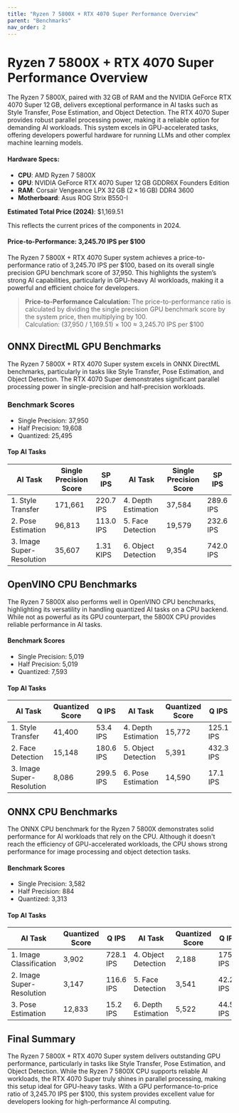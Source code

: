```yaml
---
title: "Ryzen 7 5800X + RTX 4070 Super Performance Overview"  
parent: "Benchmarks"  
nav_order: 2  
---
```


# Ryzen 7 5800X + RTX 4070 Super Performance Overview

The Ryzen 7 5800X, paired with 32 GB of RAM and the NVIDIA GeForce RTX 4070 Super 12 GB, delivers exceptional performance in AI tasks such as Style Transfer, Pose Estimation, and Object Detection. The RTX 4070 Super provides robust parallel processing power, making it a reliable option for demanding AI workloads. This system excels in GPU-accelerated tasks, offering developers powerful hardware for running LLMs and other complex machine learning models.

#### Hardware Specs:

- **CPU**: AMD Ryzen 7 5800X  
- **GPU**: NVIDIA GeForce RTX 4070 Super 12 GB GDDR6X Founders Edition  
- **RAM**: Corsair Vengeance LPX 32 GB (2 × 16 GB) DDR4 3600  
- **Motherboard**: Asus ROG Strix B550-I  

**Estimated Total Price (2024)**: $1,169.51

This reflects the current prices of the components in 2024.

#### Price-to-Performance: 3,245.70 IPS per $100

The Ryzen 7 5800X + RTX 4070 Super system achieves a price-to-performance ratio of 3,245.70 IPS per $100, based on its overall single precision GPU benchmark score of 37,950. This highlights the system’s strong AI capabilities, particularly in GPU-heavy AI workloads, making it a powerful and efficient choice for developers.

> **Price-to-Performance Calculation:**
> The price-to-performance ratio is calculated by dividing the single precision GPU benchmark score by the system price, then multiplying by 100.  
> Calculation: (37,950 / 1,169.51) × 100 ≈ 3,245.70 IPS per $100

## ONNX DirectML GPU Benchmarks

The Ryzen 7 5800X + RTX 4070 Super system excels in ONNX DirectML benchmarks, particularly in tasks like Style Transfer, Pose Estimation, and Object Detection. The RTX 4070 Super demonstrates significant parallel processing power in single-precision and half-precision workloads.

### Benchmark Scores

- Single Precision: 37,950  
- Half Precision: 19,608  
- Quantized: 25,495  

#### Top AI Tasks

| AI Task                   | Single Precision Score | SP IPS        | AI Task             | Single Precision Score | SP IPS     |
|---------------------------|------------------------|---------------|---------------------|------------------------|------------|
| 1. Style Transfer         | 171,661                | 220.7 IPS     | 4. Depth Estimation | 37,584                 | 289.6 IPS  |
| 2. Pose Estimation        | 96,813                 | 113.0 IPS     | 5. Face Detection   | 19,579                 | 232.6 IPS  |
| 3. Image Super-Resolution | 35,607                 | 1.31 KIPS     | 6. Object Detection | 9,354                  | 742.0 IPS  |

## OpenVINO CPU Benchmarks

The Ryzen 7 5800X also performs well in OpenVINO CPU benchmarks, highlighting its versatility in handling quantized AI tasks on a CPU backend. While not as powerful as its GPU counterpart, the 5800X CPU provides reliable performance in AI tasks.

#### Benchmark Scores

- Single Precision: 5,019  
- Half Precision: 5,019  
- Quantized: 7,593  

#### Top AI Tasks

| AI Task                   | Quantized Score | Q IPS        | AI Task             | Quantized Score | Q IPS      |
|---------------------------|-----------------|--------------|---------------------|-----------------|------------|
| 1. Style Transfer         | 41,400          | 53.4 IPS     | 4. Depth Estimation | 15,772          | 125.1 IPS  |
| 2. Face Detection         | 15,148          | 180.6 IPS    | 5. Object Detection | 5,391           | 432.3 IPS  |
| 3. Image Super-Resolution | 8,086           | 299.5 IPS    | 6. Pose Estimation  | 14,590          | 17.1 IPS   |

## ONNX CPU Benchmarks

The ONNX CPU benchmark for the Ryzen 7 5800X demonstrates solid performance for AI workloads that rely on the CPU. Although it doesn't reach the efficiency of GPU-accelerated workloads, the CPU shows strong performance for image processing and object detection tasks.

#### Benchmark Scores

- Single Precision: 3,582  
- Half Precision: 884  
- Quantized: 3,313  

#### Top AI Tasks

| AI Task                   | Quantized Score | Q IPS       | AI Task             | Quantized Score | Q IPS      |
|---------------------------|-----------------|-------------|---------------------|-----------------|------------|
| 1. Image Classification   | 3,902           | 728.1 IPS   | 4. Object Detection | 2,188           | 175.9 IPS  |
| 2. Image Super-Resolution | 3,147           | 116.6 IPS   | 5. Face Detection   | 3,541           | 42.2 IPS   |
| 3. Pose Estimation        | 12,833          | 15.2 IPS    | 6. Depth Estimation | 5,522           | 44.5 IPS   |

## Final Summary

The Ryzen 7 5800X + RTX 4070 Super system delivers outstanding GPU performance, particularly in tasks like Style Transfer, Pose Estimation, and Object Detection. While the Ryzen 7 5800X CPU supports reliable AI workloads, the RTX 4070 Super truly shines in parallel processing, making this setup ideal for GPU-heavy tasks. With a GPU performance-to-price ratio of 3,245.70 IPS per $100, this system provides excellent value for developers looking for high-performance AI computing.